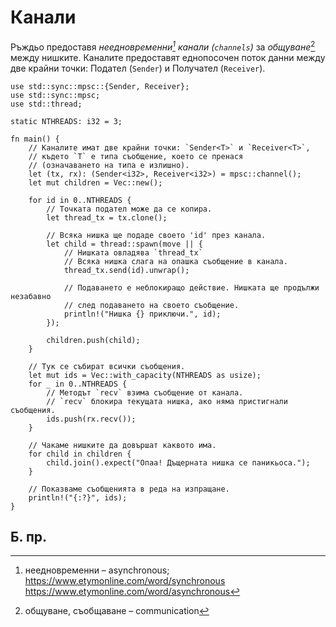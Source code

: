 # Канали

Ръждьо предоставя _неедновременни[^asynchronous] канали (`channels`)_ за
_общуване_[^communication] между нишките. Каналите предоставят еднопосочен
поток данни между две крайни точки: Подател (`Sender`) и Получател
(`Receiver`).

```rust,editable
use std::sync::mpsc::{Sender, Receiver};
use std::sync::mpsc;
use std::thread;

static NTHREADS: i32 = 3;

fn main() {
    // Каналите имат две крайни точки: `Sender<T>` и `Receiver<T>`,
    // където `T` е типа съобщение, което се пренася
    // (означаването на типа е излишно).
    let (tx, rx): (Sender<i32>, Receiver<i32>) = mpsc::channel();
    let mut children = Vec::new();

    for id in 0..NTHREADS {
        // Точката подател може да се копира.
        let thread_tx = tx.clone();

        // Всяка нишка ще подаде своето 'id' през канала.
        let child = thread::spawn(move || {
            // Нишката овладява `thread_tx`
            // Всяка нишка слага на опашка съобщение в канала.
            thread_tx.send(id).unwrap();

            // Подаването е неблокиращо действие. Нишката ще продължи незабавно
            // след подаването на своето съобщение.
            println!("Нишка {} приключи.", id);
        });

        children.push(child);
    }

    // Тук се събират всички съобщения.
    let mut ids = Vec::with_capacity(NTHREADS as usize);
    for _ in 0..NTHREADS {
        // Методът `recv` взима съобщение от канала.
        // `recv` блокира текущата нишка, ако няма пристигнали съобщения.
        ids.push(rx.recv());
    }
    
    // Чакаме нишките да довършат каквото има.
    for child in children {
        child.join().expect("Опаа! Дъщерната нишка се паникьоса.");
    }

    // Показваме съобщенията в реда на изпращане.
    println!("{:?}", ids);
}
```

## Б. пр.

[^asynchronous]: неедновременни – asynchronous; https://www.etymonline.com/word/synchronous https://www.etymonline.com/word/asynchronous

[^communication]: общуване, съобщаване – communication
